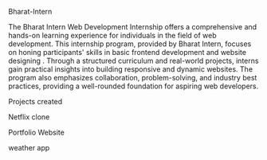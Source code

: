 Bharat-Intern

The Bharat Intern Web Development Internship offers a comprehensive and hands-on learning experience for individuals in the field of web development. This internship program, provided by Bharat Intern, focuses on honing participants' skills in basic frontend development and website designing . Through a structured curriculum and real-world projects, interns gain practical insights into building responsive and dynamic websites. The program also emphasizes collaboration, problem-solving, and industry best practices, providing a well-rounded foundation for aspiring web developers.

Projects created

Netflix clone

Portfolio Website

weather app
